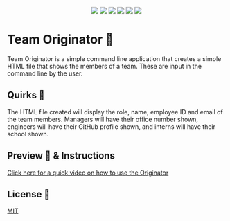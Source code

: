 <p align="center">
    <img src="https://img.shields.io/badge/Javascript-yellow" />
    <img src="https://img.shields.io/badge/Inquirer-blue"  />
    <img src="https://img.shields.io/badge/Command%20Line-orange" />
    <img src="https://img.shields.io/badge/Node%20JS-purple" />
    <img src="https://img.shields.io/badge/Bootstrap-brightgreen" />
    <img src="https://img.shields.io/badge/Jest-ff69b4" />
</p>

# Team Originator 🤖

Team Originator is a simple command line application that creates a simple HTML file that shows the members of a team. These are input in the command line by the user.

## Quirks 🎯

The HTML file created will display the role, name, employee ID and email of the team members. Managers will have their office number shown, engineers will have their GitHub profile shown, and interns will have their school shown.

## Preview 👀 & Instructions
[Click here for a quick video on how to use the Originator](https://youtu.be/)


## License 📓
[MIT](https://choosealicense.com/licenses/mit/)